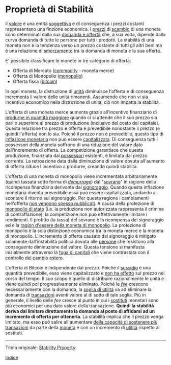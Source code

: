 # Proprietà di Stabilità



Il [valore](ch101-glossary.md#valore) è una entità [soggettiva](https://en.wikipedia.org/wiki/Subjective_theory_of_value) e di conseguenza i prezzi costanti rappresentano una finzione economica. I [prezzi](ch101-glossary.md#prezzo) di [scambio](ch101-glossary.md#scambio-di-unità) di una moneta sono determinati dalla sua [domanda e offerta](https://it.wikipedia.org/wiki/Domanda_e_offerta) che, a sua volta, dipende dalla curva domanda di tutte le persone per tutti i prodotti. La stabilità di una moneta non è la tendenza verso un prezzo costante di tutti gli altri beni ma è una relazione di [smorzamento](https://en.wikipedia.org/wiki/Damping_ratio) tra la domanda di moneta e la sua offerta.

E' possibile classificare le monete in tre categorie di offerta:

* Offerta di Mercato ([commodity](https://it.wikipedia.org/wiki/Commodity) -  moneta merce)
* Offerta di Monopolio ([monopolio](ch005-money-taxonomy.md))
* Offerta fissa ([bitcoin](https://it.wikipedia.org/wiki/Bitcoin))

In ogni moneta, la distruzione di [unità](ch101-glossary.md#unità) diminuisce l'offerta e di conseguenza incrementa il valore delle unità rimanenti. Assumendo che non vi sia incentivo economico nella distruzione di unità, ciò non impatta la stabilità.

L'offerta di una moneta merce aumenta grazie all'incentivo finanziario di [produrne in quantità maggiore](https://en.wikipedia.org/wiki/Gold_mining) quando ci si attende che il suo prezzo sia pari o superiore al prezzo di produzione (inclusivo del costo del capitale). Questa relazione tra prezzo e offerta è prevedibile nonostante il prezzo (e quindi l'offerta) non lo sia. Poiché il prezzo non è prevedibile, questo tipo di [inflazione monetaria](https://en.wikipedia.org/wiki/Gold_mining) non può essere [capitalizzata](https://it.wikipedia.org/wiki/Valore_attuale). Di conseguenza tutti i possessori della moneta soffrono di una riduzione del valore dato dall'incremento di offerta. La competizione garantisce che questa produzione, finanziata dai [possessori](ch101-glossary.md#proprietario) esistenti, è limitata dal prezzo corrente. La retroazione data dalla diminuzione di valore dovuta all'aumento di offerta riduce l'incentivo a produrre, creando quindi stabilità.

L'offerta di una moneta di monopolio viene incrementata arbitrariamente (quindi tassata sotto forma di [_demurrage_](https://it.wikipedia.org/wiki/Demurrage_(moneta))) dal "[sovrano](https://it.wikipedia.org/wiki/Sovranit%C3%A0)" in ragione della ricompensa finanziaria derivante dal [signoraggio](https://it.wikipedia.org/wiki/Signoraggio). Quando questa inflazione monetaria diventa prevedibile essa può essere capitalizzata, andando a scontare il ritorno sul signoraggio. Per questa ragione i cambiamenti nell'offerta [non vengono spesso pubblicati](https://www.reuters.com/article/us-venezuela-economy/crisis-hit-venezuela-halts-publication-of-another-major-indicator-idUSKBN16S1YF). A causa della protezione di [monopolio di stato](https://it.wikipedia.org/wiki/Monopolio_di_Stato) (i.e. la produzione non autorizzata rappresenta il crimine di contraffazione), la competizione non può effettivamente limitare i rendimenti. Il profitto (la tassa) del sovrano è la ricompensa del signoraggio ed è la [ragion d'essere della moneta di monopolio](ch017-reservation-priciple.md). La protezione di monopolio è la sola distinzione economica tra la moneta merce e la moneta di monopolio. L'incremento di offerta causato dal signoraggio è mitigato solamente dall'instabilità politica dovuta alle [persone](ch101-glossary.md#persona) che resistono alla conseguente diminuzione del valore. Questa tensione si manifesta inizialmente attraverso la [fuga di capitali](https://it.wikipedia.org/wiki/Fuga_di_capitali) che viene contrastata con il [controllo del cambio estero](https://en.wikipedia.org/wiki/Foreign_exchange_controls).  

L'offerta di Bitcoin è indipendente dal prezzo. Poiché il [sussidio](ch101-glossary.md#sussidio-subsidy) è una quantità prevedibile, esso viene capitalizzato e [non ha effetto](ch062-inflation-fallacy.md) sul prezzo nel corso del tempo. Il suo scopo è quello di distribuire razionalmente le unità e viene quindi poi progressivamente eliminato. Poiché le [_fee_](ch101-glossary.md#commissione-di-transazione-fee) crescono necessariamente con la domanda, la [soglia di utilità](ch031-utility-threshold-property.md) va ad eliminare la domanda di [transazioni](ch101-glossary.md#transazione) aventi valore al di sotto di tale soglia. Più in generale, il livello delle _fee_ cresce al punto in cui i [sostituti](ch026-substitution-principle.md) monetari sono più economici per una dato valore della transazione. **Quindi la stabilità deriva dal limitare direttamente la domanda al posto di affidarsi ad un incremento di offerta per ottenerla**. La stabilità implica che il prezzo venga limitato, ma esso può salire all'aumentare [della capacità di sostenere più transazioni](ch018-scalability-priciple.md) da parte della [moneta](ch101-glossary.md#) e con un incremento di [utilità](ch101-glossary.md#utilità) rispetto ai sostituti.

---

Titolo originale: [Stability Property](https://github.com/libbitcoin/libbitcoin-system/wiki/Stability-Property)

[Indice](/README.md)

